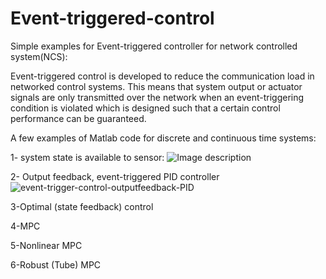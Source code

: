 # Event-triggered-control
Simple examples for Event-triggered controller for network controlled system(NCS):

Event-triggered control is developed to reduce the communication load in networked control systems. This means that system output or actuator signals are only transmitted over the network when an event-triggering condition is violated which is designed such that a certain control performance can be guaranteed.

A few examples of Matlab code for discrete and continuous time systems:

1- system state is available to sensor:
![Image description](https://github.com/smshariatzadeh/Event-triggered-controller/blob/master/fig/event-trigger-control-without-observer.png)


2- Output feedback, event-triggered PID controller
![event-trigger-control-outputfeedback-PID](https://github.com/smshariatzadeh/Event-triggered-controller/blob/master/fig/event-trigger-control-outputfeedback-PID.png)

3-Optimal (state feedback) control

4-MPC

5-Nonlinear MPC

6-Robust (Tube) MPC
